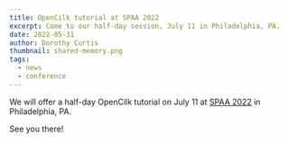```yaml
---
title: OpenCilk tutorial at SPAA 2022
excerpt: Come to our half-day session, July 11 in Philadelphia, PA.
date: 2022-05-31
author: Dorothy Curtis
thumbnail: shared-memory.png
tags:
  - news
  - conference
---
```


We will offer a half-day OpenCilk tutorial on July 11 at [SPAA 2022](https://spaa.acm.org/) in Philadelphia, PA.

See you there!